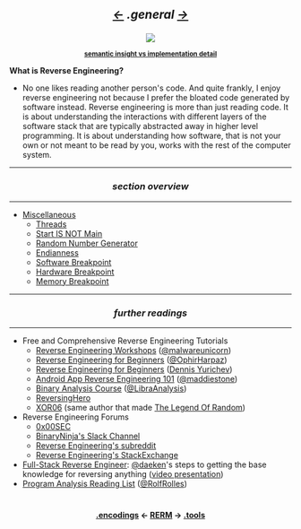 ## *<p align='center'><a href="/contents/encodings/encodings.md"><-</a>  .general  <a href="/contents/tools/tools.md">-></a></p>*

<div align='center'>
<img src="https://github.com/yellowbyte/reverse-engineering-reference-manual/blob/master/images/general/introduction.png">
<p align='center'><sub><strong><a href="https://gist.github.com/yellowbyte/e5366b5f28be7a0a33749fe664cc95cb">semantic insight vs implementation detail</a></strong></sub></p>
</div>

__What is Reverse Engineering?__
* No one likes reading another person's code. And quite frankly, I enjoy reverse engineering not because I prefer the bloated code generated by software instead. Reverse engineering is more than just reading code. It is about understanding the interactions with different layers of the software stack that are typically abstracted away in higher level programming. It is about understanding how software, that is not your own or not meant to be read by you, works with the rest of the computer system.

---
### *<p align='center'> section overview </p>*
---
* [Miscellaneous](Miscellaneous.md)
  * [Threads](Miscellaneous.md#-threads-)
  * [Start IS NOT Main](Miscellaneous.md#-start-is-not-main-)
  * [Random Number Generator](Miscellaneous.md#-random-number-generator-)
  * [Endianness](Miscellaneous.md#-endianness-)
  * [Software Breakpoint](Miscellaneous.md#-software-breakpoint-)
  * [Hardware Breakpoint](Miscellaneous.md#-hardware-breakpoint-)
  * [Memory Breakpoint](Miscellaneous.md#-memory-breakpoint-)

---
### *<p align='center'> further readings </p>*
---
* Free and Comprehensive Reverse Engineering Tutorials
  * [Reverse Engineering Workshops](https://malwareunicorn.org/#/workshops) ([@malwareunicorn](https://twitter.com/malwareunicorn))
  * [Reverse Engineering for Beginners](https://www.begin.re/) ([@OphirHarpaz](https://twitter.com/OphirHarpaz))
  * [Reverse Engineering for Beginners](https://beginners.re/) ([Dennis Yurichev](https://yurichev.com/))
  * [Android App Reverse Engineering 101](https://maddiestone.github.io/AndroidAppRE/) ([@maddiestone](https://twitter.com/maddiestone))
  * [Binary Analysis Course](https://maxkersten.nl/) ([@LibraAnalysis](https://twitter.com/libraanalysis))
  * [ReversingHero](https://www.reversinghero.com/)
  * [XOR06](https://xor06.wordpress.com/tutorials/) (same author that made [The Legend Of Random](http://octopuslabs.io/legend/blog/sample-page.html))
* Reverse Engineering Forums
  * [0x00SEC](https://0x00sec.org)
  * [BinaryNinja's Slack Channel](https://binaryninja.slack.com/)
  * [Reverse Engineering's subreddit](https://www.reddit.com/r/ReverseEngineering/)
  * [Reverse Engineering's StackExchange](https://reverseengineering.stackexchange.com/)
* [Full-Stack Reverse Engineer](https://twitter.com/daeken/status/1025123319824244738?ref_src=twsrc%5Egoogle%7Ctwcamp%5Eserp%7Ctwgr%5Etweet): [@daeken](https://twitter.com/daeken)'s steps to getting the base knowledge for reversing anything ([video presentation](https://www.youtube.com/watch?v=9vKG8-TnawY))
* [Program Analysis Reading List](https://www.msreverseengineering.com/program-analysis-reading-list/) ([@RolfRolles](https://twitter.com/RolfRolles))

#
<strong><p align='center'><a href="/contents/encodings/encodings.md">.encodings</a> <- <a href="/README.md#-reverse-engineering-reference-manual-beta-">RERM</a> -> <a href="/contents/tools/tools.md">.tools</a></p></strong>
